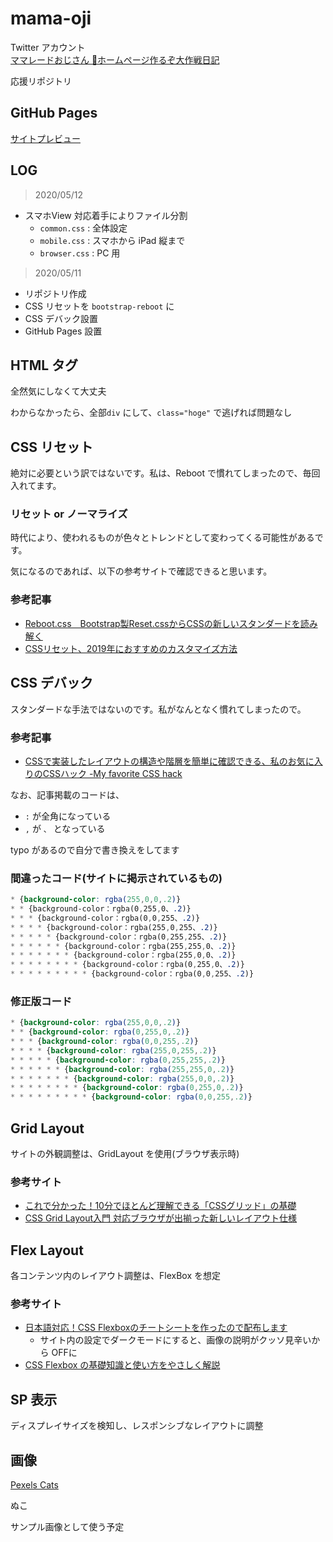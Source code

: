# mama-oji


Twitter アカウント<br>
[ママレードおじさん 🍊ホームページ作るぞ大作戦日記](https://twitter.com/mikanojisan)


応援リポジトリ

## GitHub Pages

[サイトプレビュー](https://pome-ta.github.io/mama-oji/index)


## LOG

> 2020/05/12

- スマホView 対応着手によりファイル分割
  - `common.css` : 全体設定
  - `mobile.css` : スマホから iPad 縦まで
  - `browser.css` : PC 用


> 2020/05/11

- リポジトリ作成
- CSS リセットを `bootstrap-reboot` に
- CSS デバック設置
- GitHub Pages 設置



## HTML タグ

全然気にしなくて大丈夫

わからなかったら、全部`div` にして、`class="hoge"` で逃げれば問題なし


## CSS リセット

絶対に必要という訳ではないです。私は、Reboot で慣れてしまったので、毎回入れてます。

### リセット or ノーマライズ

時代により、使われるものが色々とトレンドとして変わってくる可能性があるです。


気になるのであれば、以下の参考サイトで確認できると思います。


### 参考記事

- [Reboot.css　Bootstrap製Reset.cssからCSSの新しいスタンダードを読み解く](https://goodpatch.com/blog/reboot-css/)
- [CSSリセット、2019年におすすめのカスタマイズ方法](https://coliss.com/articles/build-websites/operation/css/my-css-reset-by-ire.html)


## CSS デバック

スタンダードな手法ではないのです。私がなんとなく慣れてしまったので。


### 参考記事

- [CSSで実装したレイアウトの構造や階層を簡単に確認できる、私のお気に入りのCSSハック -My favorite CSS hack](https://coliss.com/articles/build-websites/operation/css/my-favorite-css-hack-by-gajus.html)


なお、記事掲載のコードは、

- `:` が全角になっている
- `,` が `、` となっている

typo があるので自分で書き換えをしてます

### 間違ったコード(サイトに掲示されているもの)

``` mistake.css
* {background-color: rgba(255,0,0,.2)}
* * {background-color：rgba(0,255,0、.2)}
* * * {background-color：rgba(0,0,255、.2)}
* * * * {background-color：rgba(255,0,255、.2)}
* * * * * {background-color：rgba(0,255,255、.2)}
* * * * * * {background-color：rgba(255,255,0、.2)}
* * * * * * * {background-color：rgba(255,0,0、.2)}
* * * * * * * * {background-color：rgba(0,255,0、.2)}
* * * * * * * * * {background-color：rgba(0,0,255、.2)}
```

### 修正版コード

``` fix.css
* {background-color: rgba(255,0,0,.2)}
* * {background-color: rgba(0,255,0,.2)}
* * * {background-color: rgba(0,0,255,.2)}
* * * * {background-color: rgba(255,0,255,.2)}
* * * * * {background-color: rgba(0,255,255,.2)}
* * * * * * {background-color: rgba(255,255,0,.2)}
* * * * * * * {background-color: rgba(255,0,0,.2)}
* * * * * * * * {background-color: rgba(0,255,0,.2)}
* * * * * * * * * {background-color: rgba(0,0,255,.2)}
```


## Grid Layout

サイトの外観調整は、GridLayout を使用(ブラウザ表示時)


### 参考サイト

- [これで分かった！10分でほとんど理解できる「CSSグリッド」の基礎](https://ferret-plus.com/8351)
- [CSS Grid Layout入門 対応ブラウザが出揃った新しいレイアウト仕様](https://ics.media/entry/15649/)

## Flex Layout

各コンテンツ内のレイアウト調整は、FlexBox を想定

### 参考サイト

- [日本語対応！CSS Flexboxのチートシートを作ったので配布します](https://www.webcreatorbox.com/tech/css-flexbox-cheat-sheet)
  - サイト内の設定でダークモードにすると、画像の説明がクッソ見辛いから OFFに
- [CSS Flexbox の基礎知識と使い方をやさしく解説](https://coliss.com/articles/build-websites/operation/css/css3-flexbox-properties-by-scotch.html)


## SP 表示

ディスプレイサイズを検知し、レスポンシブなレイアウトに調整






## 画像


[Pexels Cats](https://www.pexels.com/cats)


ぬこ


サンプル画像として使う予定
